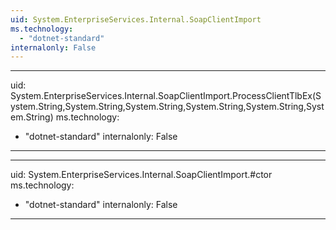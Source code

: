 ```yaml
---
uid: System.EnterpriseServices.Internal.SoapClientImport
ms.technology: 
  - "dotnet-standard"
internalonly: False
---
```


---
uid: System.EnterpriseServices.Internal.SoapClientImport.ProcessClientTlbEx(System.String,System.String,System.String,System.String,System.String,System.String)
ms.technology: 
  - "dotnet-standard"
internalonly: False
---

---
uid: System.EnterpriseServices.Internal.SoapClientImport.#ctor
ms.technology: 
  - "dotnet-standard"
internalonly: False
---

